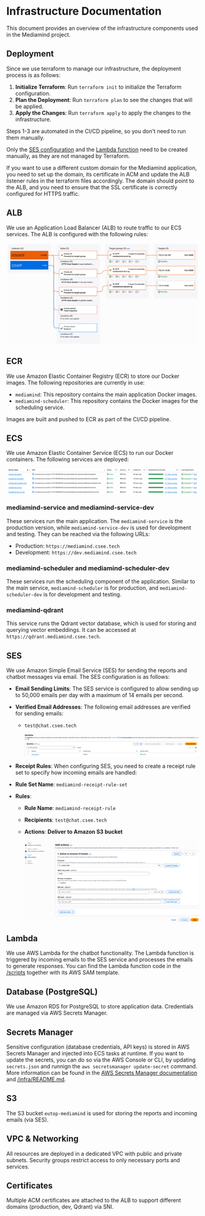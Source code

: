 # Infrastructure Documentation

This document provides an overview of the infrastructure components used in the Mediamind project.

## Deployment

Since we use terraform to manage our infrastructure, the deployment process is as follows:

1. **Initialize Terraform**: Run `terraform init` to initialize the Terraform configuration.
2. **Plan the Deployment**: Run `terraform plan` to see the changes that will be applied.
3. **Apply the Changes**: Run `terraform apply` to apply the changes to the infrastructure.

Steps 1-3 are automated in the CI/CD pipeline, so you don't need to run them manually.

Only the [SES configuration](#ses) and the [Lambda function](#lambda) need to be created manually, as they are not managed by Terraform.

If you want to use a different custom domain for the Mediamind application, you need to set up the domain, its certificate in ACM and update the ALB listener rules in the terraform files accordingly. The domain should point to the ALB, and you need to ensure that the SSL certificate is correctly configured for HTTPS traffic.

## ALB

We use an Application Load Balancer (ALB) to route traffic to our ECS services. The ALB is configured with the following rules:

![ALB Configuration](./images/alb.png)

## ECR

We use Amazon Elastic Container Registry (ECR) to store our Docker images. The following repositories are currently in use:

- `mediamind`: This repository contains the main application Docker images.
- `mediamind-scheduler`: This repository contains the Docker images for the scheduling service.

Images are built and pushed to ECR as part of the CI/CD pipeline.

## ECS

We use Amazon Elastic Container Service (ECS) to run our Docker containers. The following services are deployed:

![ALB Configuration](./images/ecs.png)

### mediamind-service and mediamind-service-dev

These services run the main application. The `mediamind-service` is the production version, while `mediamind-service-dev` is used for development and testing. They can be reached via the following URLs:

- Production: `https://mediamind.csee.tech`
- Development: `https://dev.mediamind.csee.tech`

### mediamind-scheduler and mediamind-scheduler-dev

These services run the scheduling component of the application. Similar to the main service, `mediamind-scheduler` is for production, and `mediamind-scheduler-dev` is for development and testing.

### mediamind-qdrant

This service runs the Qdrant vector database, which is used for storing and querying vector embeddings. It can be accessed at `https://qdrant.mediamind.csee.tech`.

## SES

We use Amazon Simple Email Service (SES) for sending the reports and chatbot messages via email. The SES configuration is as follows:

- **Email Sending Limits**: The SES service is configured to allow sending up to 50,000 emails per day with a maximum of 14 emails per second.

- **Verified Email Addresses**: The following email addresses are verified for sending emails:

  - `test@chat.csee.tech`

    ![SES Configuration](./images/ses.png)

- **Receipt Rules**: When configuring SES, you need to create a receipt rule set to specify how incoming emails are handled:

- **Rule Set Name**: `mediamind-receipt-rule-set`
- **Rules**:

  - **Rule Name**: `mediamind-receipt-rule`
  - **Recipients**: `test@chat.csee.tech`
  - **Actions**: **Deliver to Amazon S3 bucket**

    ![SES Receipt Rule Configuration](./images/ses-action.png)

## Lambda

We use AWS Lambda for the chatbot functionality. The Lambda function is triggered by incoming emails to the SES service and processes the emails to generate responses. You can find the Lambda function code in the [/scripts](/scripts/lambda/) together with its AWS SAM template.

## Database (PostgreSQL)

We use Amazon RDS for PostgreSQL to store application data. Credentials are managed via AWS Secrets Manager.

## Secrets Manager

Sensitive configuration (database credentials, API keys) is stored in AWS Secrets Manager and injected into ECS tasks at runtime. If you want to update the secrets, you can do so via the AWS Console or CLI, by updating `secrets.json` and runnign the `aws secretsmanager update-secret` command. More information can be found in the [AWS Secrets Manager documentation](https://docs.aws.amazon.com/secretsmanager/latest/userguide/manage_update.html) and [/infra/README.md](/infra/README.md).

## S3

The S3 bucket `eutop-mediamind` is used for storing the reports and incoming emails (via SES).

## VPC & Networking

All resources are deployed in a dedicated VPC with public and private subnets. Security groups restrict access to only necessary ports and services.

## Certificates

Multiple ACM certificates are attached to the ALB to support different domains (production, dev, Qdrant) via SNI.
